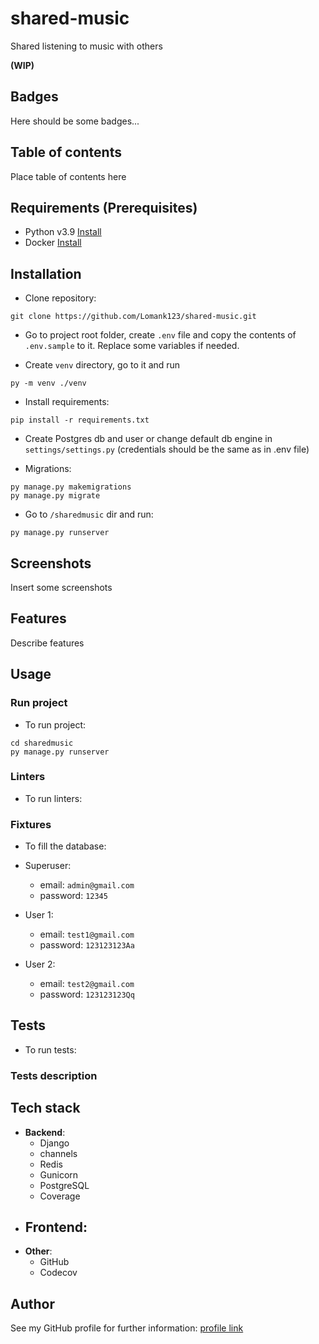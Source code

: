 # shared-music
Shared listening to music with others

**(WIP)**


## Badges

Here should be some badges...


## Table of contents

Place table of contents here


## Requirements (Prerequisites)

- Python v3.9 [Install](https://www.python.org/downloads/release/python-390/)
- Docker [Install](https://www.docker.com/products/docker-desktop)


## Installation

- Clone repository:
```
git clone https://github.com/Lomank123/shared-music.git
```

- Go to project root folder, create `.env` file and copy the contents of `.env.sample` to it. Replace some variables if needed.

- Create `venv` directory, go to it and run
```
py -m venv ./venv
```

- Install requirements:
```
pip install -r requirements.txt
```

- Create Postgres db and user or change default db engine in `settings/settings.py` (credentials should be the same as in .env file)

- Migrations:
```
py manage.py makemigrations
py manage.py migrate
```

- Go to `/sharedmusic` dir and run:
```
py manage.py runserver
```


## Screenshots

Insert some screenshots


## Features

Describe features


## Usage

### Run project
- To run project:
```
cd sharedmusic
py manage.py runserver
```

### Linters
- To run linters:

### Fixtures
- To fill the database:

- Superuser:
    - email: `admin@gmail.com`
    - password: `12345`
- User 1:
    - email: `test1@gmail.com`
    - password: `123123123Aa`
- User 2:
    - email: `test2@gmail.com`
    - password: `123123123Qq`


## Tests

- To run tests:


### Tests description


## Tech stack

- **Backend**:
    - Django
    - channels
    - Redis
    - Gunicorn
    - PostgreSQL
    - Coverage
- **Frontend**:
    -
- **Other**:
    - GitHub
    - Codecov


## Author

See my GitHub profile for further information: [profile link](https://github.com/Lomank123)